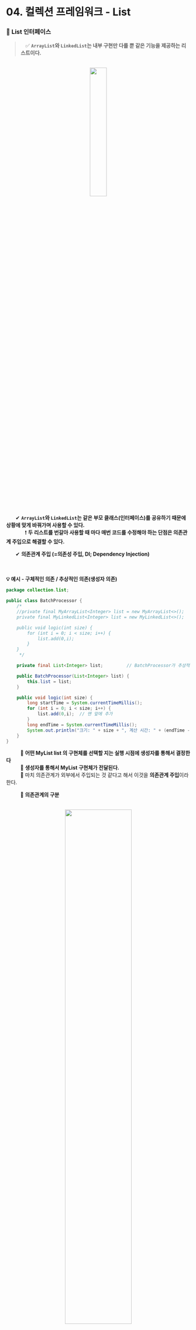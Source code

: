 # 04. 컬렉션 프레임워크 - List

### 🔷 **List 인터페이스**
>ㅤ✅ **`ArrayList`와 `LinkedList`는 내부 구현만 다를 뿐 같은 기능을 제공하는 리스트이다.** 

<br>

<div align="center">
  <img width="30%" src="https://github.com/user-attachments/assets/355dc928-baa1-4b60-ac59-acb75bd296c8">
</div> <br><br>

ㅤㅤ✔ **`ArrayList`와 `LinkedList`는 같은 부모 클래스(인터페이스)를 공유하기 때문에 상황에 맞게 바꿔가며 사용할 수 있다.** <br>
ㅤㅤㅤㅤ❗ **두 리스트를 번갈아 사용할 때 마다 매번 코드를 수정해야 하는 단점은 의존관계 주입으로 해결할 수 있다.** <br>

ㅤㅤ✔ **의존관계 주입 (=의존성 주입, DI; Dependency Injection)** <br>

<br><br>
**💡 예시 - 구체적인 의존 / 추상적인 의존(생성자 의존)**
```JAVA
package collection.list;

public class BatchProcessor {
    /*
    //private final MyArrayList<Integer> list = new MyArrayList<>();    // BatchProcessor가 구체적인 클래스에 의존
    private final MyLinkedList<Integer> list = new MyLinkedList<>();    // MyArrayList를 MyLinkedList로 변경할 때마다 수정해야 함.

    public void logic(int size) {
        for (int i = 0; i < size; i++) {
            list.add(0,i);
        }
    }
     */

    private final List<Integer> list;         // BatchProcessor가 추상적인 MyList 인터페이스에 의존  (생성자 의존관계 주입)

    public BatchProcessor(List<Integer> list) {
        this.list = list;
    }

    public void logic(int size) {
        long startTime = System.currentTimeMillis();
        for (int i = 0; i < size; i++) {
            list.add(0,i);  // 맨 앞에 추가
        }
        long endTime = System.currentTimeMillis();
        System.out.println("크기: " + size + ", 계산 시간: " + (endTime - startTime) + "ms");
    }
}
```

ㅤㅤㅤ🔹 **어떤 MyList list 의 구현체를 선택할 지는 실행 시점에 생성자를 통해서 결정한다** <br>
ㅤㅤㅤ🔹 **생성자를 통해서 MyList 구현체가 전달된다.** <br>
ㅤㅤㅤ🔹 마치 의존관계가 외부에서 주입되는 것 같다고 해서 이것을 **의존관계 주입**이라 한다. <br>

ㅤㅤㅤ🔹 **의존관계의 구분** <br><br>

<div align="center">
  <img width="60%" src="https://github.com/user-attachments/assets/c6892710-ab3d-4210-b586-5fc414137263">
</div> <br>

ㅤㅤㅤㅤㅤ- **컴파일 타임(compile time) 의존관계는 자바 컴파일러가 보는 의존관계 (소스 코드 상에 나타나는 의존관계)** <br><br>

<div align="center">
  <img width="50%" src="https://github.com/user-attachments/assets/9829f7eb-9e26-4742-a7c4-d3ad54cbad4f">
</div> <br>

ㅤㅤㅤㅤㅤ- **런타임(runtime) 의존관계는 실제 프로그램이 작동할 때 보이는 의존관계 (실행 시, 인스턴스 간에 의존관계)** <br>
ㅤㅤㅤㅤㅤ- 런타임 의존관계는 프로그램 실행 중에 계속 변할 수 있다. <br>

<br><br><br>

### 🔷 **ArrayList vs LinkedList 성능 비교**

ㅤㅤ✔ **각 리스트의 특징** <br>
ㅤㅤㅤ🔹 **ArrayList** <br>
ㅤㅤㅤㅤㅤ- **배열을 사용해서 데이터를 관리** <br>
ㅤㅤㅤㅤㅤ- **기본 `CAPACITY`는 10 (CAPACITY 를 넘어가면 배열을 50%씩 증가 `ex. 10 → 15 → 22 ..`)** <br>
ㅤㅤㅤㅤㅤ- **메모리 고속 복사 연산을 사용 (System.arraycopy()를 사용해서 한번에 추가 가능)** <br>
ㅤㅤㅤ🔹 **LinkedList** <br>
ㅤㅤㅤㅤㅤ- **이중 연결 리스트 구조 (첫 번째 노드와 마지막 노드 둘다 참조)** <br>

ㅤㅤ✔ **성능 비교** <br>

<div align="center">
  
|**기능**|**배열 리스트(ArrayList)**|**연결 리스트(LinkedList)**|
|:--:|:--:|:--:|
|**인덱스 조회**|**O(1)**|O(n)|
|**(순차) 검색**|O(n) - 평균 104ms|O(n) - 평균 473ms|
|**앞에추가/삭제**|O(n)|**O(1)**|
|**뒤에 추가/삭제**|**O(1)**|O(n)|
|**평균 추가/삭제**|O(n) - 49ms|O(n) - 1116ms|

</div> 

<br><br><br>

### 🔷 **List 인터페이스의 주요 메서드**

<div align="center">
  
|**메서드**|**설명**|
|:--:|:--:|
|**add(E e)**|**리스트의 끝에 지정된 요소를 추가**|
|**add(int index, E element)**|**리스트의 지정된 위치에 요소를 삽입**|
|addAll(Collection<? extends E> c)|지정된 컬렉션의 모든 요소를 리스트의 끝에 추가|
|addAll(int index, Collection<? extends E> c)|지정된 컬렉션의 모든 요소를 리스트의 지정된 위치에 추가|
|**get(int index)**|**리스트에서 지정된 위치의 요소를 반환**|
|**set(int index, E element)**|**지정한 위치의 요소를 변경하고, 이전 요소를 반환**|
|**remove(int index)**|**리스트에서 지정된 위치의 요소를 제거하고 그 요소를 반환**|
|**remove(Object o)**|**리스트에서 지정된 첫 번째 요소를 제거**|
|clear()|리스트에서 모든 요소를 제거|
|**indexOf(Object o)**|**리스트에서 지정된 요소의 첫 번째 인덱스를 반환**|
|lastIndexOf(Object o)|리스트에서 지정된 요소의 마지막 인덱스를 반환|
|**contains(Object o)**|**리스트가 지정된 요소를 포함하고 있는지 여부를 반환**|
|**sort(Comparator<? super E> c)**|**리스트의 요소를 지정된 비교자에 따라 정렬**|
|subList(int fromIndex, int toIndex)|리스트의 일부분의 뷰를 반환|
|**size()**|**리스트의 요소 수를 반환**|
|**isEmpty()**|리스트가 비어있는지 여부를 반환|
|iterator()|리스트의 요소에 대한 반복자를 반환|
|**toArray()**|**리스트의 모든 요소를 배열로 반환**|
|toArray(T[] a)|리스트의 모든 요소를 지정된 배열로 반환|
</div> 


<!--
공백문자: "ㅤ" or &nbsp;
### 🔷 ****
>ㅤ✅ **** <br>
ㅤㅤ:  <br>
ㅤㅤㅤex) <br>
ㅤㅤ✔ **** <br>
ㅤㅤㅤ🔹 **** <br>
ㅤㅤㅤㅤㅤ- **** <br>
➡️
ㅤㅤㅤㅤㅤex) <br>
ㅤㅤ❗ <br>
ㅤㅤ❓ <br>
ㅤㅤ✅ <br>
ㅤㅤㅤㅤ**▪️** <br>
ㅤㅤㅤㅤ**▫️** <br>
ㅤㅤ**1️⃣** <br>
ㅤㅤ**2️⃣** <br>
ㅤㅤ**3️⃣** <br>
ㅤㅤ**4️⃣** <br>
ㅤㅤ**5️⃣** <br>
ㅤㅤ**🤔** <br>
> [!NOTE]  
> [!TIP]
> [!IMPORTANT]  
> [!WARNING]  
> [!CAUTION]


**💡 예시**
```JAVA

```


<details><summary>💡예시 코드</summary>

```JAVA

```
</details>


<div align="center">
  <img width="70%" src="">
</div> <br><br>


<div align="center">
|****|****|****|
|:--:|:--:|:--:|
||||
</div> 
-->
